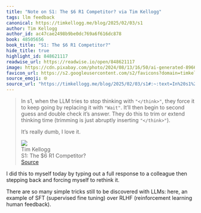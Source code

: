 ```yaml
---
title: "Note on S1: The $6 R1 Competitor? via Tim Kellogg"
tags: llm feedback
canonical: https://timkellogg.me/blog/2025/02/03/s1
author: Tim Kellogg
author_id: ac47cae2498b9be0dc769a6f616dc878
book: 48505656
book_title: "S1: The $6 R1 Competitor?"
hide_title: true
highlight_id: 848621117
readwise_url: https://readwise.io/open/848621117
image: https://cdn.pixabay.com/photo/2024/08/13/16/50/ai-generated-8966531_960_720.png
favicon_url: https://s2.googleusercontent.com/s2/favicons?domain=timkellogg.me
source_emoji: 🌐
source_url: "https://timkellogg.me/blog/2025/02/03/s1#:~:text=In%20s1%2C%20when,I%20love%20it."
---
```


> In s1, when the LLM tries to stop thinking with `"</think>"`, they force it to keep going by replacing it with `"Wait"`. It’ll then begin to second guess and double check it’s answer. They do this to trim or extend thinking time (trimming is just abruptly inserting `"</think>"`).
> 
> It’s really dumb, I love it.
> <div class="quoteback-footer"><div class="quoteback-avatar"><img class="mini-favicon" src="https://s2.googleusercontent.com/s2/favicons?domain=timkellogg.me"></div><div class="quoteback-metadata"><div class="metadata-inner"><span style="display:none">FROM:</span><div aria-label="Tim Kellogg" class="quoteback-author"> Tim Kellogg</div><div aria-label="S1: The $6 R1 Competitor?" class="quoteback-title"> S1: The $6 R1 Competitor?</div></div></div><div class="quoteback-backlink"><a target="_blank" aria-label="go to the full text of this quotation" rel="noopener" href="https://timkellogg.me/blog/2025/02/03/s1#:~:text=In%20s1%2C%20when,I%20love%20it." class="quoteback-arrow"> Source</a></div></div>

I did this to myself today by typing out a full response to a colleague then stepping back and forcing myself to rethink it.

There are so many simple tricks still to be discovered with LLMs: here, an example of SFT (supervised fine tuning) over RLHF (reinforcement learning human feedback).